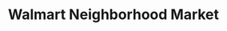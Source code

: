 ---
title: "Walmart Neighborhood Market"
url: /farmington/walmart-neighborhood-market/
shop: supermarket
---
